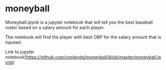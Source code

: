 # moneyball

Moneyball.ipynb is a jupyter notebook that will tell you the best baseball roster based on a salary amount for each player.  

The notebook will find the player with best OBP for the salary amount that is inputed.

Link to jupyter notebook[https://github.com/conleydg/moneyball/blob/master/moneyball.ipynb]
